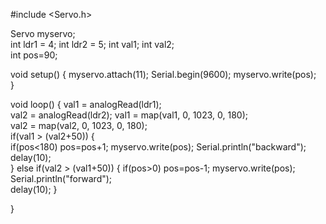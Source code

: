 #include <Servo.h>

Servo myservo;  
int ldr1 = 4; 
int ldr2 = 5;
int val1;
int val2;   
int pos=90;

void setup() 
{
  myservo.attach(11); 
  Serial.begin(9600);
  myservo.write(pos);   
}

 
    
void loop() 
{
  val1 = analogRead(ldr1);            
  val2 = analogRead(ldr2);
  val1 = map(val1, 0, 1023, 0, 180);     
  val2 = map(val2, 0, 1023, 0, 180);     
  if(val1 > (val2+50))
  {    
    if(pos<180)
     pos=pos+1;
    myservo.write(pos);
    Serial.println("backward");         
    delay(10);         
  }
  else if(val2 > (val1+50))
  {
    if(pos>0)
     pos=pos-1;
    myservo.write(pos);
    Serial.println("forward");         
    delay(10); 
  }
                     
}
